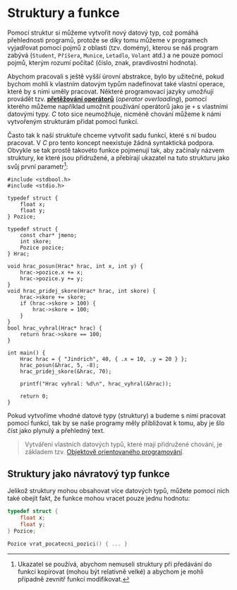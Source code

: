 # Struktury a funkce
Pomocí struktur si můžeme vytvořit nový datový typ, což pomáhá přehlednosti programů, protože se
díky tomu můžeme v programech vyjadřovat pomocí pojmů z oblasti (tzv. domény), kterou se náš program
zabývá (`Student`, `Příšera`, `Munice`, `Letadlo`, `Volant` atd.) a ne pouze pomocí pojmů, kterým
rozumí počítač (číslo, znak, pravdivostní hodnota).

Abychom pracovali s ještě vyšší úrovní abstrakce, bylo by užitečné, pokud bychom mohli k
vlastním datovým typům nadefinovat také vlastní operace, které by s nimi uměly pracovat. Některé
programovací jazyky umožňují provádět tzv.
[**přetěžování operátorů**](https://en.wikipedia.org/wiki/Operator_overloading) (*operator overloading*),
pomocí kterého můžeme například umožnit používání operátorů jako je `+` s vlastními datovými typy.
*C* toto sice neumožňuje, nicméně chování můžeme k námi vytvořeným strukturám přidat pomocí funkcí.

Často tak k naší struktuře chceme vytvořit sadu funkcí, které s ní budou pracovat. V *C* pro tento
koncept neexistuje žádná syntaktická podpora. Obvykle se tak prostě takovéto funkce pojmenují tak,
aby začínaly názvem struktury, ke které jsou přidružené, a přebírají ukazatel na tuto strukturu jako
svůj první parametr[^1]:
```c,editable
#include <stdbool.h>
#include <stdio.h>

typedef struct {
    float x;
    float y;
} Pozice;

typedef struct {
    const char* jmeno;
    int skore;
    Pozice pozice;
} Hrac;

void hrac_posun(Hrac* hrac, int x, int y) {
    hrac->pozice.x += x;
    hrac->pozice.y += y;
}
void hrac_pridej_skore(Hrac* hrac, int skore) {
    hrac->skore += skore;
    if (hrac->skore > 100) {
        hrac->skore = 100;
    }
}
bool hrac_vyhral(Hrac* hrac) {
    return hrac->skore == 100;
}

int main() {
    Hrac hrac = { "Jindrich", 40, { .x = 10, .y = 20 } };
    hrac_posun(&hrac, 5, -8);
    hrac_pridej_skore(&hrac, 70);

    printf("Hrac vyhral: %d\n", hrac_vyhral(&hrac));

    return 0;
}
```

[^1]: Ukazatel se používá, abychom nemuseli struktury při předávání do funkcí kopírovat (mohou být
relativně velké) a abychom je mohli případně zevnitř funkcí modifikovat.

Pokud vytvoříme vhodné datové typy (struktury) a budeme s nimi pracovat pomocí funkcí, tak by se naše
programy měly přibližovat k tomu, aby je šlo číst jako plynulý a přehledný text. 

> Vytváření vlastních datových typů, které mají přidružené chování, je základem tzv.
> [Objektově orientovaného programování](https://edison.sso.vsb.cz/cz.vsb.edison.edu.study.prepare.web/SubjectVersion.faces?version=460-2055/01&subjectBlockAssignmentId=375759&studyFormId=2&studyPlanId=22001&locale=cs&back=true).

## Struktury jako návratový typ funkce
Jelikož struktury mohou obsahovat více datových typů, můžete pomocí nich také obejít fakt, že
funkce mohou vracet pouze jednu hodnotu:
```c
typedef struct {
    float x;
    float y;
} Pozice;

Pozice vrat_pocatecni_pozici() { ... }
```
